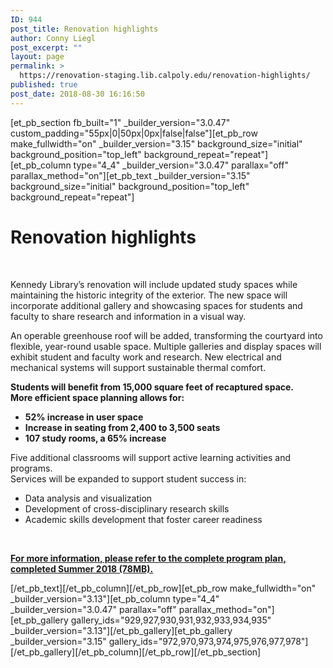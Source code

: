 ```yaml
---
ID: 944
post_title: Renovation highlights
author: Conny Liegl
post_excerpt: ""
layout: page
permalink: >
  https://renovation-staging.lib.calpoly.edu/renovation-highlights/
published: true
post_date: 2018-08-30 16:16:50
---
```

[et_pb_section fb_built="1" _builder_version="3.0.47" custom_padding="55px|0|50px|0px|false|false"][et_pb_row make_fullwidth="on" _builder_version="3.15" background_size="initial" background_position="top_left" background_repeat="repeat"][et_pb_column type="4_4" _builder_version="3.0.47" parallax="off" parallax_method="on"][et_pb_text _builder_version="3.15" background_size="initial" background_position="top_left" background_repeat="repeat"]<h1>Renovation <strong>highlights</strong></h1>
<p>&nbsp;</p>
<p>Kennedy Library’s renovation will include updated study spaces while maintaining the historic integrity of the exterior. The new space will incorporate additional gallery and showcasing spaces for students and faculty to share research and information in a visual way.</p>
<p>An operable greenhouse roof will be added, transforming the courtyard into flexible, year-round usable space. Multiple galleries and display spaces will exhibit student and faculty work and research. New electrical and mechanical systems will support sustainable thermal comfort.</p>
<p><strong>Students will benefit from 15,000 square feet of recaptured space.</strong><br /> <strong>More efficient space planning allows for:</strong></p>
<ul>
<li><strong>52% increase in user space</strong></li>
<li><strong>Increase in seating from 2,400 to 3,500 seats</strong></li>
<li><strong>107 study rooms, a 65% increase</strong></li>
</ul>
<p>Five additional classrooms will support active learning activities and programs.<br />Services will be expanded to support student success in:</p>
<ul>
<li>Data analysis and visualization</li>
<li>Development of cross-disciplinary research skills</li>
<li>Academic skills development that foster career readiness</li>
</ul>
<p>&nbsp;</p>
<p><strong><a href="https://renovation-staging.lib.calpoly.edu/wp-content/uploads/2018/09/180719-REKL-ProgFeasReport.pdf">For more information, please refer to the complete program plan, completed Summer 2018 (78MB).</a></strong></p>
[/et_pb_text][/et_pb_column][/et_pb_row][et_pb_row make_fullwidth="on" _builder_version="3.13"][et_pb_column type="4_4" _builder_version="3.0.47" parallax="off" parallax_method="on"][et_pb_gallery gallery_ids="929,927,930,931,932,933,934,935" _builder_version="3.13"][/et_pb_gallery][et_pb_gallery _builder_version="3.15" gallery_ids="972,970,973,974,975,976,977,978"][/et_pb_gallery][/et_pb_column][/et_pb_row][/et_pb_section]